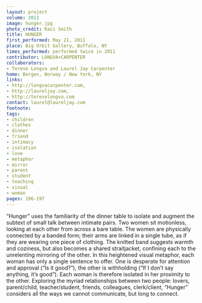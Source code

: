 ```yaml
---
layout: project
volume: 2011
image: hunger.jpg
photo_credit: Kaci Smith
title: HUNGER
first_performed: May 21, 2011
place: Big Orbit Gallery, Buffalo, NY
times_performed: performed twice in 2011
contributor: LONGVA+CARPENTER
collaborators:
- Terese Longva and Laurel Jay Carpenter
home: Bergen, Norway / New York, NY
links:
- http://longvacarpenter.com,
- http://laureljay.com,
- http://tereselongva.com
contact: laurel@laureljay.com
footnote: 
tags:
- children
- clothes
- dinner
- friend
- intimacy
- isolation
- love
- metaphor
- mirror
- parent
- student
- teaching
- visual
- woman
pages: 196-197
---
```


“Hunger” uses the familiarity of the dinner table to isolate and augment the subtext of small talk between intimate pairs. Two women sit motionless, looking at each other from across a bare table. The women are physically connected by a banded form; their arms are linked in a single tube, as if they are wearing one piece of clothing. The knitted band suggests warmth and coziness, but also becomes a shared straitjacket, confining each to the unrelenting mirroring of the other. In this heightened visual metaphor, each woman has only a single sentence to offer. One is desperate for attention and approval (“Is it good?”), the other is withholding (“If I don’t say anything, it’s good”). Each woman is therefore isolated in her proximity to the other. Exploring the myriad relationships between two people: lovers, parent/child, teacher/student, friends, colleagues, clerk/client, “Hunger” considers all the ways we cannot communicate, but long to connect.
